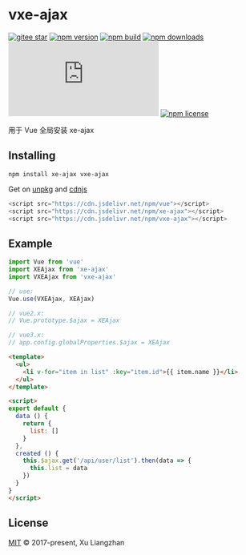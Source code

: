 # vxe-ajax

[![gitee star](https://gitee.com/xuliangzhan_admin/vxe-ajax/badge/star.svg?theme=dark)](https://gitee.com/xuliangzhan_admin/vxe-ajax/stargazers)
[![npm version](https://img.shields.io/npm/v/vxe-ajax.svg?style=flat-square)](https://www.npmjs.com/package/vxe-ajax)
[![npm build](https://travis-ci.org/x-extends/vxe-ajax.svg?branch=master)](https://travis-ci.org/x-extends/vxe-ajax)
[![npm downloads](https://img.shields.io/npm/dm/vxe-ajax.svg?style=flat-square)](http://npm-stat.com/charts.html?package=vxe-ajax)
[![gzip size: JS](http://img.badgesize.io/https://unpkg.com/vxe-ajax/dist/vxe-ajax.min.js?compression=gzip&label=gzip%20size:%20JS)](https://unpkg.com/vxe-ajax/dist/vxe-ajax.min.js)
[![npm license](https://img.shields.io/github/license/mashape/apistatus.svg)](LICENSE)

用于 Vue 全局安装 xe-ajax

## Installing

```shell
npm install xe-ajax vxe-ajax
```

Get on [unpkg](https://unpkg.com/vxe-ajax/) and [cdnjs](https://cdn.jsdelivr.net/npm/vxe-ajax/)

```javascript
<script src="https://cdn.jsdelivr.net/npm/vue"></script>
<script src="https://cdn.jsdelivr.net/npm/xe-ajax"></script>
<script src="https://cdn.jsdelivr.net/npm/vxe-ajax"></script>
```

## Example

```javascript
import Vue from 'vue'
import XEAjax from 'xe-ajax'
import VXEAjax from 'vxe-ajax'

// use:
Vue.use(VXEAjax, XEAjax)

// vue2.x:
// Vue.prototype.$ajax = XEAjax

// vue3.x:
// app.config.globalProperties.$ajax = XEAjax
```

```html
<template>
  <ul>
    <li v-for="item in list" :key="item.id">{{ item.name }}</li>
  </ul>
</template>
```

```html
<script>
export default {
  data () {
    return {
      list: []
    }
  },
  created () {
    this.$ajax.get('/api/user/list').then(data => {
      this.list = data
    })
  }
}
</script>
```

## License

[MIT](LICENSE) © 2017-present, Xu Liangzhan
